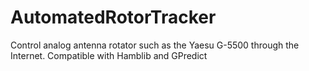 # AutomatedRotorTracker
Control analog antenna rotator such as the Yaesu G-5500 through the Internet. Compatible with Hamblib and GPredict
